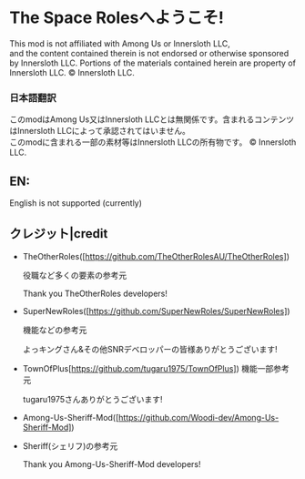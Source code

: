 # The Space Rolesへようこそ!
This mod is not affiliated with Among Us or Innersloth LLC,  
and the content contained therein is not endorsed or otherwise sponsored by Innersloth LLC. Portions of the materials contained herein are property of Innersloth LLC. © Innersloth LLC.
### 日本語翻訳
このmodはAmong Us又はInnersloth LLCとは無関係です。含まれるコンテンツはInnersloth LLCによって承認されてはいません。  
このmodに含まれる一部の素材等はInnersloth LLCの所有物です。 © Innersloth LLC.  
## EN:
English is not supported (currently)  
## クレジット|credit
- TheOtherRoles([https://github.com/TheOtherRolesAU/TheOtherRoles])
  
  役職など多くの要素の参考元
  
  Thank you TheOtherRoles developers!
- SuperNewRoles([https://github.com/SuperNewRoles/SuperNewRoles])
  
  機能などの参考元
  
  よっキングさん&その他SNRデベロッパーの皆様ありがとうございます!
- TownOfPlus[https://github.com/tugaru1975/TownOfPlus])
  機能一部参考元
  
  tugaru1975さんありがとうございます!
- Among-Us-Sheriff-Mod([https://github.com/Woodi-dev/Among-Us-Sheriff-Mod])
- 
  Sheriff(シェリフ)の参考元
  
  Thank you Among-Us-Sheriff-Mod developers!  
